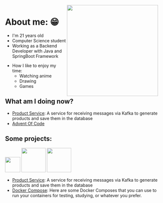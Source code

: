 <img src="https://media.giphy.com/media/ES4Vcv8zWfIt2/giphy.gif" width="300" height="300" align="right"/>  

# About me: 😁

- I'm 21 years old
- Computer Science student
- Working as a Backend Developer with Java and SpringBoot Framework
<!--
- Interests:
  - Microservices
  - Clean Architecture
  - Relational and Non-relational Databases
  - Kotlin-->
- How I like to enjoy my time:
  - Watching anime
  - Drawing
  - Games

## What am I doing now?
- [Product Service](https://github.com/BEp0/product-service): A service for receiving messages via Kafka to generate products and save them in the database
- [Advent Of Code](https://github.com/BEp0/AoC-2023)
## Some projects:

<div style="display: inline_block;">
  <img heigth="50" width="50" src="https://img.shields.io/badge/Java-FE6E00?style=for-the-badge&logo=java&logoColor=black">
  <img heigth="60" width="80" src="https://img.shields.io/badge/Kotlin-410287?style=for-the-badge&logo=kotlin&logoColor=white">
  <img heigth="60" width="80" src="https://img.shields.io/badge/Docker-14354C?style=for-the-badge&logo=docker&logoColor=white">   
</div>

- [Product Service](https://github.com/BEp0/product-service): A service for receiving messages via Kafka to generate products and save them in the database
- [Docker Compose](https://github.com/BEp0/docker-composes): Here are some Docker Composes that you can use to run your containers for testing, studying, or whatever you prefer.
